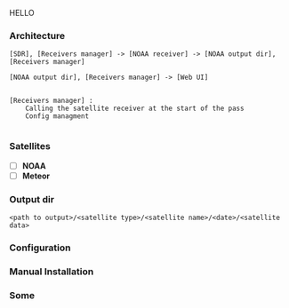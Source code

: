 HELLO

### Architecture
```
[SDR], [Receivers manager] -> [NOAA receiver] -> [NOAA output dir], [Receivers manager]

[NOAA output dir], [Receivers manager] -> [Web UI]


[Receivers manager] :
    Calling the satellite receiver at the start of the pass
    Config managment
    

```

### Satellites
 - [ ] **NOAA**
 - [ ] **Meteor**

### Output dir
```
<path to output>/<satellite type>/<satellite name>/<date>/<satellite data>
```

### Configuration

### Manual Installation 


### Some 